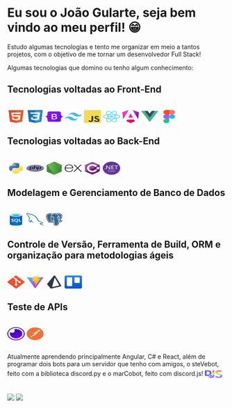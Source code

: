 # Eu sou o João Gularte, seja bem vindo ao meu perfil! 😁

Estudo algumas tecnologias e tento me organizar em meio a tantos projetos, com o objetivo de me tornar um desenvolvedor Full Stack!

Algumas tecnologias que domino ou tenho algum conhecimento:

## Tecnologias voltadas ao Front-End

<div style="display: inline_block"><br>
  <img align="center" alt="Onde-HTML" height="30" width="40" src="https://raw.githubusercontent.com/devicons/devicon/master/icons/html5/html5-original.svg">
  <img align="center" alt="Onde-CSS" height="30" width="40" src="https://raw.githubusercontent.com/devicons/devicon/master/icons/css3/css3-original.svg">
  <img align="center" alt="Onde-Bootstrap" height="30" width="40" src="https://raw.githubusercontent.com/devicons/devicon/master/icons/bootstrap/bootstrap-original.svg">
  <img align="center" alt="Onde-TailwindCSS" height="30" width="40" src="https://raw.githubusercontent.com/devicons/devicon/master/icons/tailwindcss/tailwindcss-original.svg">
  <img align="center" alt="Onde-Js" height="30" width="40" src="https://raw.githubusercontent.com/devicons/devicon/master/icons/javascript/javascript-original.svg">
  <img align="center" alt="Onde-React" height="30" width="40" src="https://raw.githubusercontent.com/devicons/devicon/master/icons/react/react-original.svg">
  <img align="center" alt="Onde-Angular" height="30" width="40" src="https://raw.githubusercontent.com/devicons/devicon/master/icons/angular/angular-original.svg">
  <img align="center" alt="Onde-VueJs" height="30" width="40" src="https://raw.githubusercontent.com/devicons/devicon/master/icons/vuejs/vuejs-original.svg">
  <img align="center" alt="Onde-Figma" height="30" width="40" src="https://raw.githubusercontent.com/devicons/devicon/master/icons/figma/figma-original.svg">
</div>

## Tecnologias voltadas ao Back-End

<div style="display: inline_block"><br>
  <img align="center" alt="Onde-Python" height="30" width="40" src="https://raw.githubusercontent.com/devicons/devicon/master/icons/python/python-original.svg">
  <img align="center" alt="Onde-PHP" height="30" width="40" src="https://raw.githubusercontent.com/devicons/devicon/master/icons/php/php-original.svg">
  <img align="center" alt="Onde-NodeJs" height="30" width="40" src="https://raw.githubusercontent.com/devicons/devicon/master/icons/nodejs/nodejs-original.svg">
  <img align="center" alt="Onde-Express" height="30" width="40" src="https://raw.githubusercontent.com/devicons/devicon/master/icons/express/express-original.svg">
  <img align="center" alt="Onde-Csharp" height="30" width="40" src="https://raw.githubusercontent.com/devicons/devicon/master/icons/csharp/csharp-original.svg">
  <img align="center" alt="Onde-DotNetCore" height="30" width="40" src="https://raw.githubusercontent.com/devicons/devicon/master/icons/dotnetcore/dotnetcore-original.svg">
</div>

## Modelagem e Gerenciamento de Banco de Dados

<div style="display: inline_block"><br>
  <img align="center" alt="Onde-SQL" height="30" width="40" src="https://raw.githubusercontent.com/devicons/devicon/master/icons/azuresqldatabase/azuresqldatabase-original.svg">
  <img align="center" alt="Onde-MySQL" height="30" width="40" src="https://raw.githubusercontent.com/devicons/devicon/master/icons/mysql/mysql-original.svg">
  <img align="center" alt="Onde-PostgreSQL" height="30" width="40" src="https://raw.githubusercontent.com/devicons/devicon/master/icons/postgresql/postgresql-original.svg">
</div>

## Controle de Versão, Ferramenta de Build, ORM e organização para metodologias ágeis

<div style="display: inline_block"><br>
  <img align="center" alt="Onde-Git" height="30" width="40" src="https://raw.githubusercontent.com/devicons/devicon/master/icons/git/git-original.svg">
  <img align="center" alt="Onde-ViteJs" height="30" width="40" src="https://raw.githubusercontent.com/devicons/devicon/master/icons/vitejs/vitejs-original.svg">
  <img align="center" alt="Onde-Prisma" height="30" width="40" src="https://raw.githubusercontent.com/devicons/devicon/master/icons/prisma/prisma-original.svg">
  <img align="center" alt="Onde-Trello" height="30" width="40" src="https://raw.githubusercontent.com/devicons/devicon/master/icons/trello/trello-original.svg">
</div>

## Teste de APIs

<div style="display: inline_block"><br>
  <img align="center" alt="Onde-Insomnia" height="30" width="40" src="https://raw.githubusercontent.com/devicons/devicon/master/icons/insomnia/insomnia-original.svg">
  <img align="center" alt="Onde-Postman" height="30" width="40" src="https://raw.githubusercontent.com/devicons/devicon/master/icons/postman/postman-original.svg">
</div>
  
##

Atualmente aprendendo principalmente Angular, C# e React, além de programar dois bots para um servidor que tenho com amigos, o steVebot, feito com a biblioteca discord.py e o marCobot, feito com discord.js!
<img align="center" alt="Onde-Python" height="30" width="40" src="https://raw.githubusercontent.com/devicons/devicon/master/icons/discordjs/discordjs-original.svg">
##

<div> 
  <a href="https://www.instagram.com/joaogularte_/" target="_blank"><img src="https://img.shields.io/badge/-Instagram-%23E4405F?style=for-the-badge&logo=instagram&logoColor=white"></a>
  <a href="https://www.linkedin.com/in/joaogularte/" target="_blank"><img src="https://img.shields.io/badge/LinkedIn-0077B5?style=for-the-badge&logo=linkedin&logoColor=white"></a>
</div>

